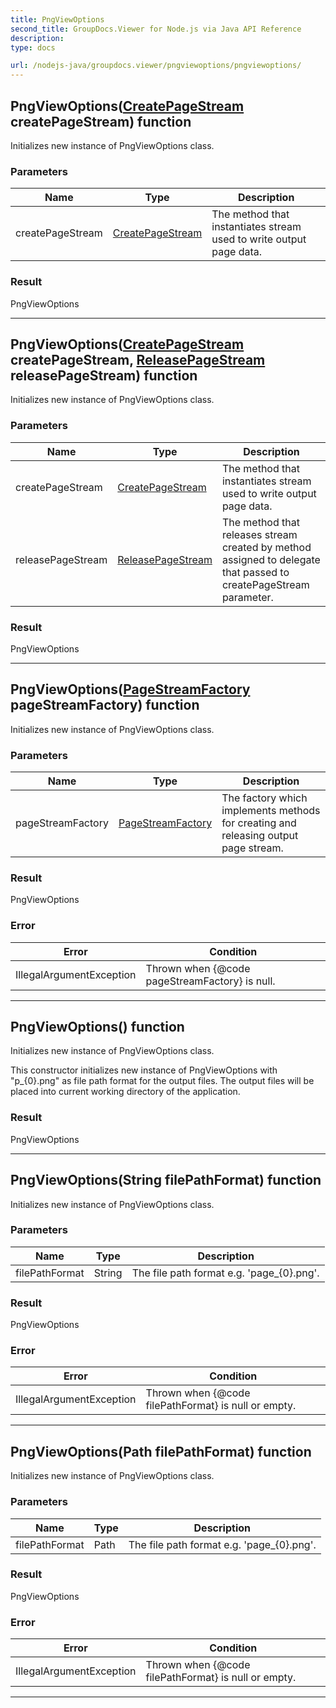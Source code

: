 ```yaml
---
title: PngViewOptions
second_title: GroupDocs.Viewer for Node.js via Java API Reference
description: 
type: docs

url: /nodejs-java/groupdocs.viewer/pngviewoptions/pngviewoptions/
---
```


## PngViewOptions([CreatePageStream](../../createpagestream) createPageStream) function
Initializes new instance of  PngViewOptions class.

### Parameters

| Name | Type | Description |
| --- | --- | --- |
| createPageStream | [CreatePageStream](../../createpagestream) | The method that instantiates stream used to write output page data. |

### Result
PngViewOptions


---


## PngViewOptions([CreatePageStream](../../createpagestream) createPageStream, [ReleasePageStream](../../releasepagestream) releasePageStream) function
Initializes new instance of PngViewOptions class.

### Parameters

| Name | Type | Description |
| --- | --- | --- |
| createPageStream | [CreatePageStream](../createpagestream) | The method that instantiates stream used to write output page data. |
| releasePageStream | [ReleasePageStream](../../releasepagestream) | The method that releases stream created by method assigned to delegate that passed to createPageStream parameter. |

### Result
PngViewOptions


---


## PngViewOptions([PageStreamFactory](../../pagestreamfactory) pageStreamFactory) function

 Initializes new instance of  PngViewOptions class.
 

### Parameters

| Name | Type | Description |
| --- | --- | --- |
| pageStreamFactory | [PageStreamFactory](../../pagestreamfactory) | The factory which implements methods for creating and releasing output page stream. |

### Result
PngViewOptions

### Error

| Error | Condition |
| --- | --- |
 | IllegalArgumentException | Thrown when {@code pageStreamFactory} is null. |


---


## PngViewOptions() function

 Initializes new instance of  PngViewOptions class.
 
 This constructor initializes new instance of  PngViewOptions
 with "p_{0}.png" as file path format for the output files.
 The output files will be placed into current working directory of the application.
 

### Result
PngViewOptions


---


## PngViewOptions(String filePathFormat) function

 Initializes new instance of  PngViewOptions class.
 

### Parameters

| Name | Type | Description |
| --- | --- | --- |
| filePathFormat | String | The file path format e&#46;g&#46; 'page_{0}.png'. |

### Result
PngViewOptions

### Error

| Error | Condition |
| --- | --- |
 | IllegalArgumentException | Thrown when {@code filePathFormat} is null or empty. |


---


## PngViewOptions(Path filePathFormat) function

 Initializes new instance of  PngViewOptions class.
 

### Parameters

| Name | Type | Description |
| --- | --- | --- |
| filePathFormat | Path | The file path format e&#46;g&#46; 'page_{0}.png'. |

### Result
PngViewOptions

### Error

| Error | Condition |
| --- | --- |
 | IllegalArgumentException | Thrown when {@code filePathFormat} is null or empty. |


---


